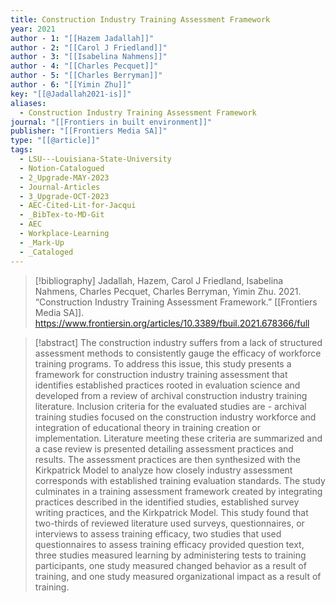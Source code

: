 ```yaml
---
title: Construction Industry Training Assessment Framework
year: 2021
author - 1: "[[Hazem Jadallah]]"
author - 2: "[[Carol J Friedland]]"
author - 3: "[[Isabelina Nahmens]]"
author - 4: "[[Charles Pecquet]]"
author - 5: "[[Charles Berryman]]"
author - 6: "[[Yimin Zhu]]"
key: "[[@Jadallah2021-is]]"
aliases:
  - Construction Industry Training Assessment Framework
journal: "[[Frontiers in built environment]]"
publisher: "[[Frontiers Media SA]]"
type: "[[@article]]"
tags:
  - LSU---Louisiana-State-University
  - Notion-Catalogued
  - 2_Upgrade-MAY-2023
  - Journal-Articles
  - 3_Upgrade-OCT-2023
  - AEC-Cited-Lit-for-Jacqui
  - _BibTex-to-MD-Git
  - AEC
  - Workplace-Learning
  - _Mark-Up
  - _Cataloged
---
```


> [!bibliography]
> Jadallah, Hazem, Carol J Friedland, Isabelina Nahmens, Charles Pecquet, Charles Berryman, Yimin Zhu. 2021. “Construction Industry Training Assessment Framework.” [[Frontiers Media SA]]. https://www.frontiersin.org/articles/10.3389/fbuil.2021.678366/full

> [!abstract]
> The construction industry suffers from a lack of structured assessment methods to consistently gauge the efficacy of workforce training programs. To address this issue, this study presents a framework for construction industry training assessment that identifies established practices rooted in evaluation science and developed from a review of archival construction industry training literature. Inclusion criteria for the evaluated studies are -  archival training studies focused on the construction industry workforce and integration of educational theory in training creation or implementation. Literature meeting these criteria are summarized and a case review is presented detailing assessment practices and results. The assessment practices are then synthesized with the Kirkpatrick Model to analyze how closely industry assessment corresponds with established training evaluation standards. The study culminates in a training assessment framework created by integrating practices described in the identified studies, established survey writing practices, and the Kirkpatrick Model. This study found that two-thirds of reviewed literature used surveys, questionnaires, or interviews to assess training efficacy, two studies that used questionnaires to assess training efficacy provided question text, three studies measured learning by administering tests to training participants, one study measured changed behavior as a result of training, and one study measured organizational impact as a result of training.